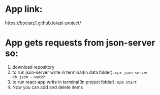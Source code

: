 # App link:
https://bociarz1.github.io/api-project/

# App gets requests from json-server so:
1) download repository
2) to run json-server write in terminal(in data folder): `npx json-server db.json --watch`
3) to run react-app write in terminal(in project folder): `npm start`
4) Now you can add and delete items
